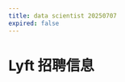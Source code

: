 ```yaml
---
title: data scientist 20250707
expired: false
---
```


# Lyft 招聘信息

<JobPostingTable job-posting-json-path="lyft/data/data-scientist-20250707" />
